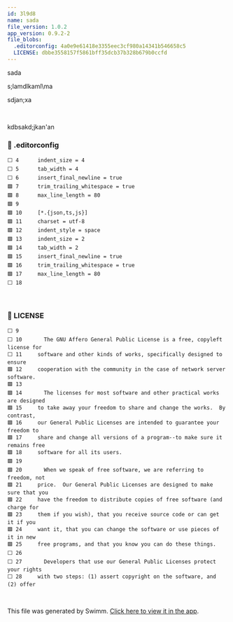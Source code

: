 ```yaml
---
id: 3l9d8
name: sada
file_version: 1.0.2
app_version: 0.9.2-2
file_blobs:
  .editorconfig: 4a0e9e61418e3355eec3cf980a14341b546658c5
  LICENSE: dbbe3558157f5861bff35dcb37b328b679b0ccfd
---
```


sada




s;lamdlkaml\\ma




sdjan;xa

<br/>

kdbsakd;jkan'an
<!-- NOTE-swimm-snippet: the lines below link your snippet to Swimm -->
### 📄 .editorconfig
```editorconfig
⬜ 4      indent_size = 4
⬜ 5      tab_width = 4
⬜ 6      insert_final_newline = true
🟩 7      trim_trailing_whitespace = true
🟩 8      max_line_length = 80
🟩 9      
🟩 10     [*.{json,ts,js}]
🟩 11     charset = utf-8
🟩 12     indent_style = space
🟩 13     indent_size = 2
🟩 14     tab_width = 2
🟩 15     insert_final_newline = true
🟩 16     trim_trailing_whitespace = true
🟩 17     max_line_length = 80
⬜ 18     
```

<br/>

<!-- NOTE-swimm-snippet: the lines below link your snippet to Swimm -->
### 📄 LICENSE
```
⬜ 9      
⬜ 10       The GNU Affero General Public License is a free, copyleft license for
⬜ 11     software and other kinds of works, specifically designed to ensure
🟩 12     cooperation with the community in the case of network server software.
🟩 13     
🟩 14       The licenses for most software and other practical works are designed
🟩 15     to take away your freedom to share and change the works.  By contrast,
🟩 16     our General Public Licenses are intended to guarantee your freedom to
🟩 17     share and change all versions of a program--to make sure it remains free
🟩 18     software for all its users.
🟩 19     
🟩 20       When we speak of free software, we are referring to freedom, not
🟩 21     price.  Our General Public Licenses are designed to make sure that you
🟩 22     have the freedom to distribute copies of free software (and charge for
🟩 23     them if you wish), that you receive source code or can get it if you
🟩 24     want it, that you can change the software or use pieces of it in new
🟩 25     free programs, and that you know you can do these things.
⬜ 26     
⬜ 27       Developers that use our General Public Licenses protect your rights
⬜ 28     with two steps: (1) assert copyright on the software, and (2) offer
```

<br/>

This file was generated by Swimm. [Click here to view it in the app](http://localhost:5001/repos/Z2l0aHViJTNBJTNBYXplcm90aGNvcmUtd290bGslM0ElM0FtYW96U3dpbW0=/docs/3l9d8).